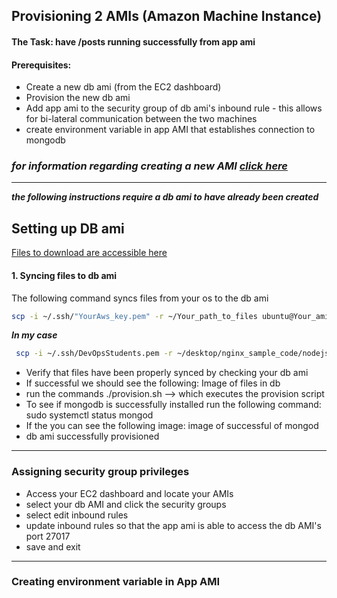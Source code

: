 ## Provisioning 2 AMIs (Amazon Machine Instance)
#### The Task: have /posts running successfully from app ami
#### Prerequisites:
- Create a new db ami (from the EC2 dashboard)
- Provision the new db ami
- Add app ami to the security group of db ami's inbound rule - this allows for bi-lateral communication between the two machines
- create environment variable in app AMI that establishes connection to mongodb

### ***for information regarding creating a new AMI [click here](https://github.com/Spartabariallali/Nodejs_Webapp_App/blob/master/README.md)***

---
***the following instructions require a db ami to have already been created***

## Setting up DB ami

[Files to download are accessible here](https://github.com/Spartabariallali/Nodejs_Webapp_App/tree/master/environment/db)


#### 1. Syncing files to db ami

The following command syncs files from your os to the db ami

```bash
scp -i ~/.ssh/"YourAws_key.pem" -r ~/Your_path_to_files ubuntu@Your_ami_Ip_address.eu-west-1.compute.amazonaws.com:/home/ubuntu/
```

***In my case***

```bash
 scp -i ~/.ssh/DevOpsStudents.pem -r ~/desktop/nginx_sample_code/nodejs-aws-deploy/environment/db ubuntu@ec2-54-76-170-201.eu-west-1.compute.amazonaws.com:/home/ubuntu/
```


- Verify that files have been properly synced by checking your db ami
- If successful we should see the following: Image of files in db
- run the commands ./provision.sh --> which executes the provision script
- To see if mongodb is successfully installed run the following command: sudo systemctl status mongod
- If the you can see the following image: image of successful of mongod
- db ami successfully provisioned

---

### Assigning security group privileges  

- Access your EC2 dashboard and locate your AMIs
- select your db AMI and click the security groups
- select edit inbound rules
- update inbound rules so that the app ami is able to access the db AMI's port 27017
- save and exit


---


### Creating environment variable in App AMI
